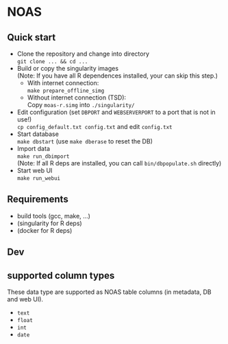 
# NOAS 

## Quick start

  * Clone the repository and change into directory  
     `git clone ... && cd ...`
  * Build or copy the singularity images  
    (Note: If you have all R dependences installed, your can
     skip this step.)
    * With internet connection:  
      `make prepare_offline_simg`
    * Without internet connection (TSD):  
      Copy `moas-r.simg` into `./singularity/`
  * Edit configuration 
    (set `DBPORT` and `WEBSERVERPORT` to a port that is not in use!)  
     `cp config_default.txt config.txt` and edit `config.txt`
  * Start database  
    `make dbstart` (use `make dberase` to reset the DB)
  * Import data  
    `make run_dbimport`  
    (Note: If all  R deps are installed, you can call `bin/dbpopulate.sh` directly)
  * Start web UI  
    `make run_webui`

## Requirements
  * build tools (gcc, make, ...)
  * (singularity for R deps)
  * (docker for R deps)

## Dev

## supported column types 

These data type are supported as NOAS table columns (in metadata, DB and web UI).

  * `text`
  * `float`
  * `int`
  * `date`